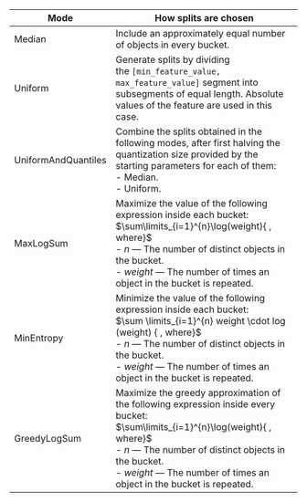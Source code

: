 Mode | How splits are chosen
----- | -----
Median | Include an approximately equal number of objects in every bucket.
Uniform | Generate splits by dividing the `[min_feature_value, max_feature_value]` segment into subsegments of equal length. Absolute values of the feature are used in this case.
UniformAndQuantiles | Combine the splits obtained in the following modes, after first halving the quantization size provided by the starting parameters for each of them:<br/>- Median.<br/>- Uniform.
MaxLogSum | Maximize the value of the following expression inside each bucket:<br/>$\sum\limits_{i=1}^{n}\log(weight){ , where}$<br/>- $n$ — The number of distinct objects in the bucket.<br/>- $weight$ — The number of times an object in the bucket is repeated.
MinEntropy | Minimize the value of the following expression inside each bucket:<br/>$\sum \limits_{i=1}^{n} weight \cdot log (weight) { , where}$<br/>- $n$ — The number of distinct objects in the bucket.<br/>- $weight$ — The number of times an object in the bucket is repeated.
GreedyLogSum | Maximize the greedy approximation of the following expression inside every bucket:<br/>$\sum\limits_{i=1}^{n}\log(weight){ , where}$<br/>- $n$ — The number of distinct objects in the bucket.<br/>- $weight$ — The number of times an object in the bucket is repeated.
